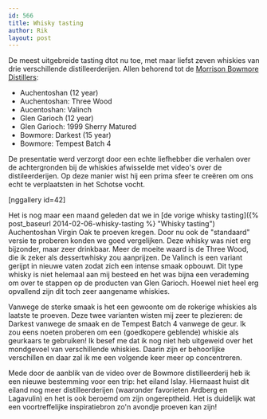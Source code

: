 ```yaml
---
id: 566
title: Whisky tasting
author: Rik
layout: post
---
```

De meest uitgebreide tasting dtot nu toe, met maar liefst zeven whiskies van drie verschillende distilleerderijen. Allen behorend tot de [Morrison Bowmore Distillers](http://www.morrisonbowmore.co.uk/):
<ul>
	<li>Auchentoshan (12 year)</li>
	<li>Auchentoshan: Three Wood</li>
	<li>Aucentoshan: Valinch</li>
	<li>Glen Garioch (12 year)</li>
	<li>Glen Garioch: 1999 Sherry Matured</li>
	<li>Bowmore: Darkest (15 year)</li>
	<li>Bowmore: Tempest Batch 4</li>
</ul>

De presentatie werd verzorgt door een echte liefhebber die verhalen over de achtergronden bij de whiskies afwisselde met video's over de distileerderijen. Op deze manier wist hij een prima sfeer te creëren om ons echt te verplaatsten in het Schotse vocht.

[nggallery id=42]

Het is nog maar een maand geleden dat we in [de vorige whisky tasting]({% post_baseurl 2014-02-06-whisky-tasting %} "Whisky tasting") Auchentoshan Virgin Oak te proeven kregen. Door nu ook de "standaard" versie te proberen konden we goed vergelijken. Deze whisky was niet erg bijzonder, maar zeer drinkbaar. Meer de moeite waard is de Three Wood, die ik zeker als dessertwhisky zou aanprijzen. De Valinch is een variant gerijpt in nieuwe vaten zodat zich een intense smaak opbouwt. Dit type whisky is niet helemaal aan mij besteed en het was bijna een verademing om over te stappen op de producten van Glen Garioch. Hoewel niet heel erg opvallend zijn dit toch zeer aangename whiskies.

Vanwege de sterke smaak is het een gewoonte om de rokerige whiskies als laatste te proeven. Deze twee varianten wisten mij zeer te plezieren: de Darkest vanwege de smaak en de Tempest Batch 4 vanwege de geur. Ik zou eens noeten proberen om een (goedkopere geblende) whiskie als geurkaars te gebruiken! Ik besef me dat ik nog niet heb uitgeweid over het mondgevoel van verschillende whiskies. Daarin zijn er behoorlijke verschillen en daar zal ik me een volgende keer meer op concentreren.

Mede door de aanblik van de video over de Bowmore distilleerderij heb ik een nieuwe bestemming voor een trip: het eiland Islay. Hiernaast huist dit eiland nog meer distilleerderijen (waaronder favorieten Ardberg en Lagavulin) en het is ook beroemd om zijn ongereptheid. Het is duidelijk wat een voortreffelijke inspiratiebron zo'n avondje proeven kan zijn!